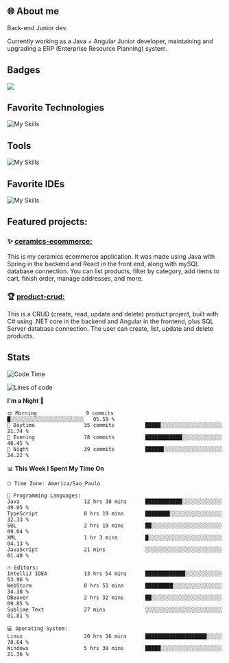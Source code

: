 ## 🌐 About me
Back-end Junior dev.

Currently working as a Java + Angular Junior developer, maintaining and upgrading a ERP (Enterprise Resource Planning) system.


## Badges

<div style="display: inline_block">
  <a href="https://stackoverflow.com/"><img src="https://github.com/user-attachments/assets/c0047bee-554f-44bd-a5fb-2d18dc65c3ac"></img></a>
</div>

## Favorite Technologies

![My Skills](https://go-skill-icons.vercel.app/api/icons?i=java,spring,react,angular,typescript,javascript,cs,dotnet&perline=4&titles=true)

## Tools

![My Skills](https://go-skill-icons.vercel.app/api/icons?i=aws,gitlab,git,docker&perline=4&titles=true)

## Favorite IDEs

![My Skills](https://go-skill-icons.vercel.app/api/icons?i=idea,webstorm&perline=3&titles=true)

## Featured projects: 

### :sparkles: [ceramics-ecommerce:](https://github.com/marianarossi/ceramics-ecommerce-API)
This is my ceramics ecommerce application. It was made using Java with Spring in the backend and React in the front end, along with mySQL database connection. You can list products, filter by category, add items to cart, finish order, manage addresses, and more.

### :trophy: [product-crud:](https://github.com/marianarossi/.netCore-product-webAPI)
This is a CRUD (create, read, update and delete) product project, built with C# using .NET core in the backend and Angular in the frontend, plus SQL Server database connection. The user can create, list, update and delete products. 


## Stats

<!--START_SECTION:waka-->
![Code Time](http://img.shields.io/badge/Code%20Time-188%20hrs-blue)

![Lines of code](https://img.shields.io/badge/From%20Hello%20World%20I%27ve%20Written-40.4%20thousand%20lines%20of%20code-blue)

**I'm a Night 🦉** 

```text
🌞 Morning                9 commits           █░░░░░░░░░░░░░░░░░░░░░░░░   05.59 % 
🌆 Daytime                35 commits          █████░░░░░░░░░░░░░░░░░░░░   21.74 % 
🌃 Evening                78 commits          ████████████░░░░░░░░░░░░░   48.45 % 
🌙 Night                  39 commits          ██████░░░░░░░░░░░░░░░░░░░   24.22 % 
```


📊 **This Week I Spent My Time On** 

```text
🕑︎ Time Zone: America/Sao_Paulo

💬 Programming Languages: 
Java                     12 hrs 38 mins      ████████████░░░░░░░░░░░░░   49.05 % 
TypeScript               8 hrs 19 mins       ████████░░░░░░░░░░░░░░░░░   32.33 % 
SQL                      2 hrs 19 mins       ██░░░░░░░░░░░░░░░░░░░░░░░   09.04 % 
XML                      1 hr 3 mins         █░░░░░░░░░░░░░░░░░░░░░░░░   04.13 % 
JavaScript               21 mins             ░░░░░░░░░░░░░░░░░░░░░░░░░   01.40 % 

🔥 Editors: 
IntelliJ IDEA            13 hrs 54 mins      █████████████░░░░░░░░░░░░   53.96 % 
WebStorm                 8 hrs 51 mins       █████████░░░░░░░░░░░░░░░░   34.38 % 
DBeaver                  2 hrs 32 mins       ██░░░░░░░░░░░░░░░░░░░░░░░   09.85 % 
Sublime Text             27 mins             ░░░░░░░░░░░░░░░░░░░░░░░░░   01.81 % 

💻 Operating System: 
Linux                    20 hrs 16 mins      ████████████████████░░░░░   78.64 % 
Windows                  5 hrs 30 mins       █████░░░░░░░░░░░░░░░░░░░░   21.36 % 
```


<!--END_SECTION:waka-->
